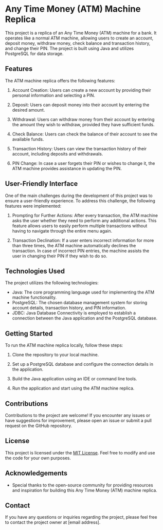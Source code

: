 # Any Time Money (ATM) Machine Replica

This project is a replica of an Any Time Money (ATM) machine for a bank. It operates like a normal ATM machine, allowing users to create an account, deposit money, withdraw money, check balance and transaction history, and change their PIN. The project is built using Java and utilizes PostgreSQL for data storage.

## Features

The ATM machine replica offers the following features:

1. Account Creation: Users can create a new account by providing their personal information and selecting a PIN.

2. Deposit: Users can deposit money into their account by entering the desired amount.

3. Withdrawal: Users can withdraw money from their account by entering the amount they wish to withdraw, provided they have sufficient funds.

4. Check Balance: Users can check the balance of their account to see the available funds.

5. Transaction History: Users can view the transaction history of their account, including deposits and withdrawals.

6. PIN Change: In case a user forgets their PIN or wishes to change it, the ATM machine provides assistance in updating the PIN.

## User-Friendly Interface

One of the main challenges during the development of this project was to ensure a user-friendly experience. To address this challenge, the following features were implemented:

1. Prompting for Further Actions: After every transaction, the ATM machine asks the user whether they need to perform any additional actions. This feature allows users to easily perform multiple transactions without having to navigate through the entire menu again.

2. Transaction Declination: If a user enters incorrect information for more than three times, the ATM machine automatically declines the transaction. In case of incorrect PIN entries, the machine assists the user in changing their PIN if they wish to do so.

## Technologies Used

The project utilizes the following technologies:

- Java: The core programming language used for implementing the ATM machine functionality.
- PostgreSQL: The chosen database management system for storing account details, transaction history, and PIN information.
- JDBC: Java Database Connectivity is employed to establish a connection between the Java application and the PostgreSQL database.

## Getting Started

To run the ATM machine replica locally, follow these steps:

1. Clone the repository to your local machine.

2. Set up a PostgreSQL database and configure the connection details in the application.

3. Build the Java application using an IDE or command line tools.

4. Run the application and start using the ATM machine replica.

## Contributions

Contributions to the project are welcome! If you encounter any issues or have suggestions for improvement, please open an issue or submit a pull request on the GitHub repository.

## License

This project is licensed under the [MIT License](LICENSE). Feel free to modify and use the code for your own purposes.

## Acknowledgements

- Special thanks to the open-source community for providing resources and inspiration for building this Any Time Money (ATM) machine replica.

## Contact

If you have any questions or inquiries regarding the project, please feel free to contact the project owner at [email address].
